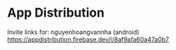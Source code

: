# App Distribution
Invite links for: nguyenhoangvannha (android) https://appdistribution.firebase.dev/i/8af9afa60a47a0b7